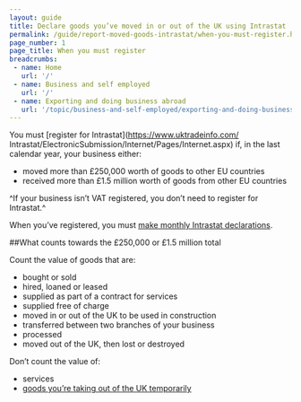 ```yaml
---
layout: guide
title: Declare goods you’ve moved in or out of the UK using Intrastat
permalink: /guide/report-moved-goods-intrastat/when-you-must-register.html  
page_number: 1
page_title: When you must register
breadcrumbs:
 - name: Home
   url: '/'
 - name: Business and self employed
   url: '/'
 - name: Exporting and doing business abroad
   url: '/topic/business-and-self-employed/exporting-and-doing-business-abroad.html' 
---
```

You must [register for Intrastat](https://www.uktradeinfo.com/ Intrastat/ElectronicSubmission/Internet/Pages/Internet.aspx) if, in the last calendar year, your business either:

- moved more than £250,000 worth of goods to other EU countries
- received more than £1.5 million worth of goods from other EU countries

^If your business isn’t VAT registered, you don’t need to register for Intrastat.^

When you’ve registered, you must [make monthly Intrastat declarations](/guide/report-moved-goods-intrastat/make-intrastat-declaration.html).

##What counts towards the £250,000 or £1.5 million total

Count the value of goods that are:

- bought or sold  
- hired, loaned or leased  
- supplied as part of a contract for services  
- supplied free of charge  
- moved in or out of the UK to be used in construction  
- transferred between two branches of your business  
- processed  
- moved out of the UK, then lost or destroyed  

Don’t count the value of:

* services
*  [goods you’re taking out of the UK temporarily](/guide/take-goods-out-uk-temporarily-for-business/overview.html)
